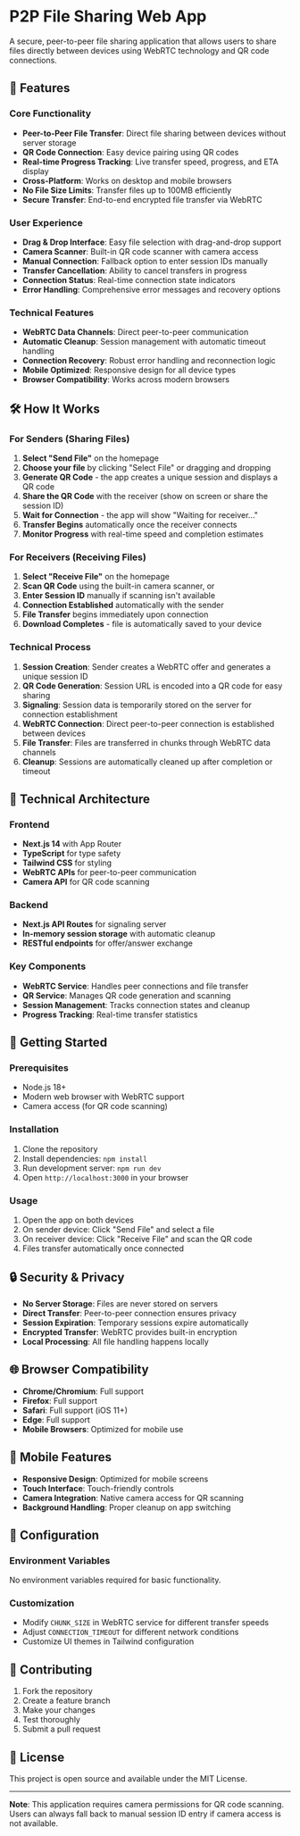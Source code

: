 # P2P File Sharing Web App

A secure, peer-to-peer file sharing application that allows users to share files directly between devices using WebRTC technology and QR code connections.

## 🚀 Features

### Core Functionality
- **Peer-to-Peer File Transfer**: Direct file sharing between devices without server storage
- **QR Code Connection**: Easy device pairing using QR codes
- **Real-time Progress Tracking**: Live transfer speed, progress, and ETA display
- **Cross-Platform**: Works on desktop and mobile browsers
- **No File Size Limits**: Transfer files up to 100MB efficiently
- **Secure Transfer**: End-to-end encrypted file transfer via WebRTC

### User Experience
- **Drag & Drop Interface**: Easy file selection with drag-and-drop support
- **Camera Scanner**: Built-in QR code scanner with camera access
- **Manual Connection**: Fallback option to enter session IDs manually
- **Transfer Cancellation**: Ability to cancel transfers in progress
- **Connection Status**: Real-time connection state indicators
- **Error Handling**: Comprehensive error messages and recovery options

### Technical Features
- **WebRTC Data Channels**: Direct peer-to-peer communication
- **Automatic Cleanup**: Session management with automatic timeout handling
- **Connection Recovery**: Robust error handling and reconnection logic
- **Mobile Optimized**: Responsive design for all device types
- **Browser Compatibility**: Works across modern browsers

## 🛠 How It Works

### For Senders (Sharing Files)
1. **Select "Send File"** on the homepage
2. **Choose your file** by clicking "Select File" or dragging and dropping
3. **Generate QR Code** - the app creates a unique session and displays a QR code
4. **Share the QR Code** with the receiver (show on screen or share the session ID)
5. **Wait for Connection** - the app will show "Waiting for receiver..."
6. **Transfer Begins** automatically once the receiver connects
7. **Monitor Progress** with real-time speed and completion estimates

### For Receivers (Receiving Files)
1. **Select "Receive File"** on the homepage
2. **Scan QR Code** using the built-in camera scanner, or
3. **Enter Session ID** manually if scanning isn't available
4. **Connection Established** automatically with the sender
5. **File Transfer** begins immediately upon connection
6. **Download Completes** - file is automatically saved to your device

### Technical Process
1. **Session Creation**: Sender creates a WebRTC offer and generates a unique session ID
2. **QR Code Generation**: Session URL is encoded into a QR code for easy sharing
3. **Signaling**: Session data is temporarily stored on the server for connection establishment
4. **WebRTC Connection**: Direct peer-to-peer connection is established between devices
5. **File Transfer**: Files are transferred in chunks through WebRTC data channels
6. **Cleanup**: Sessions are automatically cleaned up after completion or timeout

## 🔧 Technical Architecture

### Frontend
- **Next.js 14** with App Router
- **TypeScript** for type safety
- **Tailwind CSS** for styling
- **WebRTC APIs** for peer-to-peer communication
- **Camera API** for QR code scanning

### Backend
- **Next.js API Routes** for signaling server
- **In-memory session storage** with automatic cleanup
- **RESTful endpoints** for offer/answer exchange

### Key Components
- **WebRTC Service**: Handles peer connections and file transfer
- **QR Service**: Manages QR code generation and scanning
- **Session Management**: Tracks connection states and cleanup
- **Progress Tracking**: Real-time transfer statistics

## 🚦 Getting Started

### Prerequisites
- Node.js 18+ 
- Modern web browser with WebRTC support
- Camera access (for QR code scanning)

### Installation
1. Clone the repository
2. Install dependencies: `npm install`
3. Run development server: `npm run dev`
4. Open `http://localhost:3000` in your browser

### Usage
1. Open the app on both devices
2. On sender device: Click "Send File" and select a file
3. On receiver device: Click "Receive File" and scan the QR code
4. Files transfer automatically once connected

## 🔒 Security & Privacy

- **No Server Storage**: Files are never stored on servers
- **Direct Transfer**: Peer-to-peer connection ensures privacy
- **Session Expiration**: Temporary sessions expire automatically
- **Encrypted Transfer**: WebRTC provides built-in encryption
- **Local Processing**: All file handling happens locally

## 🌐 Browser Compatibility

- **Chrome/Chromium**: Full support
- **Firefox**: Full support  
- **Safari**: Full support (iOS 11+)
- **Edge**: Full support
- **Mobile Browsers**: Optimized for mobile use

## 📱 Mobile Features

- **Responsive Design**: Optimized for mobile screens
- **Touch Interface**: Touch-friendly controls
- **Camera Integration**: Native camera access for QR scanning
- **Background Handling**: Proper cleanup on app switching

## 🔧 Configuration

### Environment Variables
No environment variables required for basic functionality.

### Customization
- Modify `CHUNK_SIZE` in WebRTC service for different transfer speeds
- Adjust `CONNECTION_TIMEOUT` for different network conditions
- Customize UI themes in Tailwind configuration

## 🤝 Contributing

1. Fork the repository
2. Create a feature branch
3. Make your changes
4. Test thoroughly
5. Submit a pull request

## 📄 License

This project is open source and available under the MIT License.

---

**Note**: This application requires camera permissions for QR code scanning. Users can always fall back to manual session ID entry if camera access is not available.

